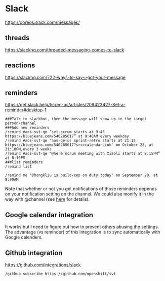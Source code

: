 # Slack

https://coreos.slack.com/messages/

## threads

https://slackhq.com/threaded-messaging-comes-to-slack

## reactions

https://slackhq.com/722-ways-to-say-i-got-your-message

## reminders

https://get.slack.help/hc/en-us/articles/208423427-Set-a-reminder#desktop-1

```
###Talk to slackbot, then the message will show up in the target person/channel
###Add new reminders
/remind #aos-svt-qe “svt-scrum starts at 9:45 https://bluejeans.com/540285617” at 9:40AM every weekday
/remind #aos-svt-qe "aos-qe-us sprint-retro starts at 21:15 https://bluejeans.com/540285617?src=calendarLink" on October 23, at 21:10PM,every 3 weeks
/remind #aos-svt-qe “@here scrum meeting with Xiaoli starts at 8:15PM” at 8:10PM
###list reminders
/remind list

/remind me "@hongkliu is build-cop on duty today" on September 20, at 8:00AM
```

Note that whether or not you get notifications of those reminders depends on your notification setting on the channel. We could also monify it in the way with @channel (see [here](https://get.slack.help/hc/en-us/articles/202009646-Notify-a-channel-or-workspace) for details).

## Google calendar integration

It works but I need to figure out how to prevent others abusing the settings.
The advantage (vs reminder) of this integration is to sync automatically with Google calenders.

## Github integration

https://github.com/integrations/slack

```
/github subscribe https://github.com/openshift/svt
```
